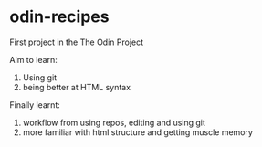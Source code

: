 # odin-recipes
First project in the The Odin Project

Aim to learn:
1. Using git
2. being better at HTML syntax

Finally learnt:
1. workflow from using repos, editing and using git
2. more familiar with html structure and getting muscle memory
